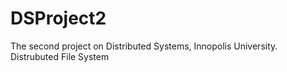 # DSProject2
The second project on Distributed Systems, Innopolis University. Distrubuted File System 
